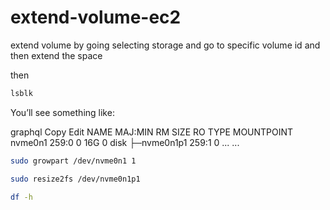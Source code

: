 # extend-volume-ec2

extend volume by going selecting storage and go to specific volume id and then extend the space

then
```bash
lsblk
```

You’ll see something like:

graphql
Copy
Edit
NAME          MAJ:MIN RM SIZE RO TYPE MOUNTPOINT
nvme0n1       259:0    0  16G  0 disk
├─nvme0n1p1   259:1    0  ...  ...



```bash
sudo growpart /dev/nvme0n1 1
```

```bash
sudo resize2fs /dev/nvme0n1p1
```

```bash
df -h
```